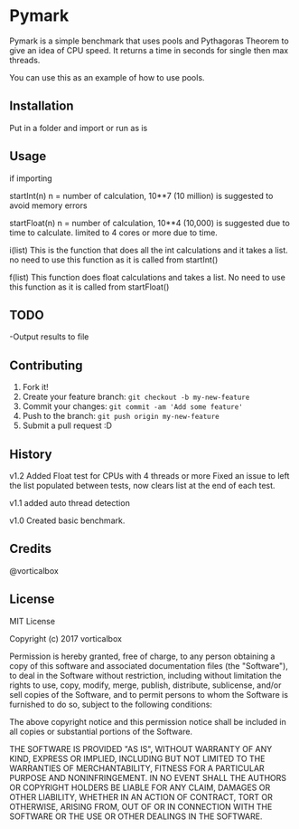 # Pymark
Pymark is a simple benchmark that uses pools and Pythagoras Theorem to give an idea of CPU speed. It returns a time in seconds for single then max threads. 

You can use this as an example of how to use pools.

## Installation

Put in a folder and import or run as is

## Usage

if importing

startInt(n)
n = number of calculation, 10**7 (10 million) is suggested to avoid memory errors

startFloat(n)
n = number of calculation, 10**4 (10,000) is suggested due to time to calculate. 
limited to 4 cores or more due to time. 

i(list)
This is the function that does all the int calculations and it takes a list. no need to use this function as it is called from startInt()

f(list)
This function does float calculations and takes a list. No need to use this function as it is called from startFloat()

## TODO
-Output results to file

## Contributing

1. Fork it!
2. Create your feature branch: `git checkout -b my-new-feature`
3. Commit your changes: `git commit -am 'Add some feature'`
4. Push to the branch: `git push origin my-new-feature`
5. Submit a pull request :D

## History
v1.2
Added Float test for CPUs with 4 threads or more
Fixed an issue to left the list populated between tests, now clears list at the end of each test.

v1.1
added auto thread detection

v1.0
Created basic benchmark.

## Credits

@vorticalbox

## License

MIT License

Copyright (c) 2017 vorticalbox

Permission is hereby granted, free of charge, to any person obtaining a copy
of this software and associated documentation files (the "Software"), to deal
in the Software without restriction, including without limitation the rights
to use, copy, modify, merge, publish, distribute, sublicense, and/or sell
copies of the Software, and to permit persons to whom the Software is
furnished to do so, subject to the following conditions:

The above copyright notice and this permission notice shall be included in all
copies or substantial portions of the Software.

THE SOFTWARE IS PROVIDED "AS IS", WITHOUT WARRANTY OF ANY KIND, EXPRESS OR
IMPLIED, INCLUDING BUT NOT LIMITED TO THE WARRANTIES OF MERCHANTABILITY,
FITNESS FOR A PARTICULAR PURPOSE AND NONINFRINGEMENT. IN NO EVENT SHALL THE
AUTHORS OR COPYRIGHT HOLDERS BE LIABLE FOR ANY CLAIM, DAMAGES OR OTHER
LIABILITY, WHETHER IN AN ACTION OF CONTRACT, TORT OR OTHERWISE, ARISING FROM,
OUT OF OR IN CONNECTION WITH THE SOFTWARE OR THE USE OR OTHER DEALINGS IN THE
SOFTWARE.
